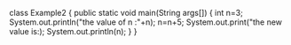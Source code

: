 class Example2
{
public static void main(String args[])
{
int n=3;
System.out.println("the value of n :"+n);
n=n+5;
System.out.print("the new value is:);
System.out.println(n);
}
}
